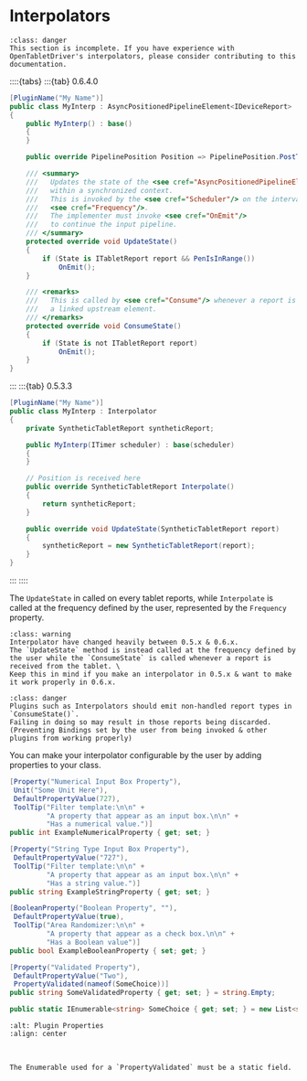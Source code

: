 # Interpolators

```{admonition} Help Wanted
:class: danger
This section is incomplete. If you have experience with OpenTabletDriver's interpolators, please consider contributing to this documentation.
```

::::{tabs}
:::{tab} 0.6.4.0
```csharp
[PluginName("My Name")]
public class MyInterp : AsyncPositionedPipelineElement<IDeviceReport>
{
    public MyInterp() : base()
    {
    }

    public override PipelinePosition Position => PipelinePosition.PostTransform;

    /// <summary>
    ///   Updates the state of the <see cref="AsyncPositionedPipelineElement{T}"/> 
    ///   within a synchronized context.
    ///   This is invoked by the <see cref="Scheduler"/> on the interval defined by 
    ///   <see cref="Frequency"/>.
    ///   The implementer must invoke <see cref="OnEmit"/> 
    ///   to continue the input pipeline.
    /// </summary>
    protected override void UpdateState()
    {
        if (State is ITabletReport report && PenIsInRange())
            OnEmit();
    }

    /// <remarks>
    ///   This is called by <see cref="Consume"/> whenever a report is received from 
    ///   a linked upstream element.
    /// </remarks>
    protected override void ConsumeState()
    {
        if (State is not ITabletReport report)
            OnEmit();
    }
}
```
:::
:::{tab} 0.5.3.3
```csharp
[PluginName("My Name")]
public class MyInterp : Interpolator
{
    private SyntheticTabletReport syntheticReport;

    public MyInterp(ITimer scheduler) : base(scheduler)
    {
    }

    // Position is received here
    public override SyntheticTabletReport Interpolate()
    {
        return syntheticReport;
    }

    public override void UpdateState(SyntheticTabletReport report)
    {
        syntheticReport = new SyntheticTabletReport(report);
    }
}
```
:::
::::

The `UpdateState` in called on every tablet reports, while `Interpolate` is called at the frequency defined by the user, represented by the `Frequency` property.

```{admonition} Confusing changes were made in 0.6.x
:class: warning
Interpolator have changed heavily between 0.5.x & 0.6.x.
The `UpdateState` method is instead called at the frequency defined by the user while the `ConsumeState` is called whenever a report is received from the tablet. \
Keep this in mind if you make an interpolator in 0.5.x & want to make it work properly in 0.6.x.
```

```{admonition} Do not block non-handled input types (0.6.x Only)
:class: danger
Plugins such as Interpolators should emit non-handled report types in `ConsumeState()`.  
Failing in doing so may result in those reports being discarded.  
(Preventing Bindings set by the user from being invoked & other plugins from working properly)
```

You can make your interpolator configurable by the user by adding properties to your class.

```csharp
[Property("Numerical Input Box Property"),
 Unit("Some Unit Here"),
 DefaultPropertyValue(727),
 ToolTip("Filter template:\n\n" +
         "A property that appear as an input box.\n\n" +
         "Has a numerical value.")]
public int ExampleNumericalProperty { get; set; }

[Property("String Type Input Box Property"),
 DefaultPropertyValue("727"),
 ToolTip("Filter template:\n\n" +
         "A property that appear as an input box.\n\n" +
         "Has a string value.")]
public string ExampleStringProperty { get; set; }

[BooleanProperty("Boolean Property", ""),
 DefaultPropertyValue(true),
 ToolTip("Area Randomizer:\n\n" +
         "A property that appear as a check box.\n\n" +
         "Has a Boolean value")]
public bool ExampleBooleanProperty { set; get; }

[Property("Validated Property"),
 DefaultPropertyValue("Two"),
 PropertyValidated(nameof(SomeChoice))]
public string SomeValidatedProperty { get; set; } = string.Empty;

public static IEnumerable<string> SomeChoice { get; set; } = new List<string> { "One", "Two", "Three" };
```

```{image} img/plugin-interpolator-properties.png
:alt: Plugin Properties
:align: center
```

<br>

```{note}
The Enumerable used for a `PropertyValidated` must be a static field.
```

<br>
